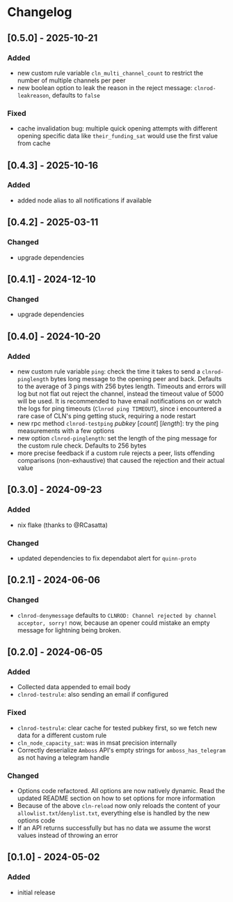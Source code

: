# Changelog

## [0.5.0] - 2025-10-21

### Added
- new custom rule variable ``cln_multi_channel_count`` to restrict the number of multiple channels per peer
- new boolean option to leak the reason in the reject message: ``clnrod-leakreason``, defaults to `false`

### Fixed
- cache invalidation bug: multiple quick opening attempts with different opening specific data like ``their_funding_sat`` would use the first value from cache

## [0.4.3] - 2025-10-16

### Added
- added node alias to all notifications if available

## [0.4.2] - 2025-03-11

### Changed

- upgrade dependencies

## [0.4.1] - 2024-12-10

### Changed

- upgrade dependencies

## [0.4.0] - 2024-10-20

### Added
- new custom rule variable ``ping``: check the time it takes to send a ``clnrod-pinglength`` bytes long message to the opening peer and back. Defaults to the average of 3 pings with 256 bytes length. Timeouts and errors will log but not flat out reject the channel, instead the timeout value of 5000 will be used. It is recommended to have email notifications on or watch the logs for ping timeouts (``Clnrod ping TIMEOUT``), since i encountered a rare case of CLN's ping getting stuck, requiring a node restart
- new rpc method ``clnrod-testping`` *pubkey* [*count*] [*length*]: try the ping measurements with a few options
- new option ``clnrod-pinglength``: set the length of the ping message for the custom rule check. Defaults to 256 bytes
- more precise feedback if a custom rule rejects a peer, lists offending comparisons (non-exhaustive) that caused the rejection and their actual value

## [0.3.0] - 2024-09-23

### Added

- nix flake (thanks to @RCasatta)

### Changed
- updated dependencies to fix dependabot alert for ``quinn-proto``

## [0.2.1] - 2024-06-06

### Changed

- `clnrod-denymessage` defaults to `CLNROD: Channel rejected by channel acceptor, sorry!` now, because an opener could mistake an empty message for lightning being broken.

## [0.2.0] - 2024-06-05

### Added

- Collected data appended to email body
- `clnrod-testrule`: also sending an email if configured

### Fixed

- `clnrod-testrule`: clear cache for tested pubkey first, so we fetch new data for a different custom rule
- `cln_node_capacity_sat`: was in msat precision internally
- Correctly deserialize `Amboss` API's empty strings for `amboss_has_telegram` as not having a telegram handle

### Changed

- Options code refactored. All options are now natively dynamic. Read the updated README section on how to set options for more information
- Because of the above ``cln-reload`` now only reloads the content of your ``allowlist.txt``/``denylist.txt``, everything else is handled by the new options code
- If an API returns successfully but has no data we assume the worst values instead of throwing an error

## [0.1.0] - 2024-05-02

### Added

- initial release
